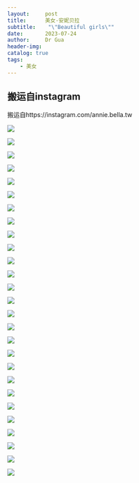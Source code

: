 ```yaml
---
layout:     post
title:      美女-安妮贝拉
subtitle:    "\"Beautiful girls\""
date:       2023-07-24
author:     Dr Gua
header-img:
catalog: true
tags:
    - 美女
---
```



## 搬运自instagram

搬运自https://instagram.com/annie.bella.tw

![](https://onemanager.wgsxsm.repl.co/forshare/series/beauty/annie.bella.tw/photo_2023-07-24_11-34-19.jpg)

![](https://onemanager.wgsxsm.repl.co/forshare/series/beauty/annie.bella.tw/photo_2023-07-24_11-34-21.jpg)

![](https://onemanager.wgsxsm.repl.co/forshare/series/beauty/annie.bella.tw/photo_2023-07-24_11-34-22.jpg)

![](https://onemanager.wgsxsm.repl.co/forshare/series/beauty/annie.bella.tw/photo_2023-07-24_11-34-23.jpg)

![](https://onemanager.wgsxsm.repl.co/forshare/series/beauty/annie.bella.tw/photo_2023-07-24_11-34-24.jpg)

![](https://onemanager.wgsxsm.repl.co/forshare/series/beauty/annie.bella.tw/photo_2023-07-24_11-34-28.jpg)

![](https://onemanager.wgsxsm.repl.co/forshare/series/beauty/annie.bella.tw/photo_2023-07-24_11-34-29.jpg)

![](https://onemanager.wgsxsm.repl.co/forshare/series/beauty/annie.bella.tw/photo_2023-07-24_11-34-30.jpg)

![](https://onemanager.wgsxsm.repl.co/forshare/series/beauty/annie.bella.tw/photo_2023-07-24_11-34-37.jpg)

![](https://onemanager.wgsxsm.repl.co/forshare/series/beauty/annie.bella.tw/photo_2023-07-24_11-34-38.jpg)

![](https://onemanager.wgsxsm.repl.co/forshare/series/beauty/annie.bella.tw/photo_2023-07-24_11-34-39.jpg)

![](https://onemanager.wgsxsm.repl.co/forshare/series/beauty/annie.bella.tw/photo_2023-07-24_11-34-40.jpg)

![](https://onemanager.wgsxsm.repl.co/forshare/series/beauty/annie.bella.tw/photo_2023-07-24_11-35-07.jpg)

![](https://onemanager.wgsxsm.repl.co/forshare/series/beauty/annie.bella.tw/photo_2023-07-24_11-35-08.jpg)

![](https://onemanager.wgsxsm.repl.co/forshare/series/beauty/annie.bella.tw/photo_2023-07-24_11-35-09.jpg)

![](https://onemanager.wgsxsm.repl.co/forshare/series/beauty/annie.bella.tw/photo_2023-07-24_11-35-10.jpg)

![](https://onemanager.wgsxsm.repl.co/forshare/series/beauty/annie.bella.tw/photo_2023-07-24_11-35-11.jpg)

![](https://onemanager.wgsxsm.repl.co/forshare/series/beauty/annie.bella.tw/photo_2023-07-24_11-35-12.jpg)

![](https://onemanager.wgsxsm.repl.co/forshare/series/beauty/annie.bella.tw/photo_2023-07-24_11-35-13.jpg)

![](https://onemanager.wgsxsm.repl.co/forshare/series/beauty/annie.bella.tw/photo_2023-07-24_11-35-14.jpg)

![](https://onemanager.wgsxsm.repl.co/forshare/series/beauty/annie.bella.tw/photo_2023-07-24_11-35-19.jpg)

![](https://onemanager.wgsxsm.repl.co/forshare/series/beauty/annie.bella.tw/photo_2023-07-24_11-35-25.jpg)

![](https://onemanager.wgsxsm.repl.co/forshare/series/beauty/annie.bella.tw/photo_2023-07-24_11-35-26.jpg)

![](https://onemanager.wgsxsm.repl.co/forshare/series/beauty/annie.bella.tw/photo_2023-07-24_11-35-27.jpg)

![](https://onemanager.wgsxsm.repl.co/forshare/series/beauty/annie.bella.tw/photo_2023-07-24_11-35-28.jpg)

![](https://onemanager.wgsxsm.repl.co/forshare/series/beauty/annie.bella.tw/photo_2023-07-24_11-35-29.jpg)

![](https://onemanager.wgsxsm.repl.co/forshare/series/beauty/annie.bella.tw/photo_2023-07-24_11-35-30.jpg)
